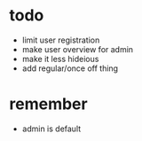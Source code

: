 # todo
* limit user registration
* make user overview for admin
* make it less hideious
* add regular/once off thing

# remember
* admin is default